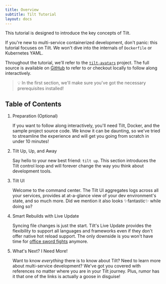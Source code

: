 ```yaml
---
title: Overview
subtitle: Tilt Tutorial
layout: docs
---
```

This tutorial is designed to introduce the key concepts of Tilt.

If you're new to multi-service containerized development, don't panic: this tutorial focuses on Tilt.
We won't dive into the internals of `Dockerfile` or Kubernetes YAML.

Throughout the tutorial, we'll refer to the [`tilt-avatars`][repo-tilt-avatars] project.
The full source is available on [GitHub][repo-tilt-avatars] to refer to or checkout locally to follow along interactively.
> 💡 In the first section, we'll make sure you've got the necessary prerequisites installed!

## Table of Contents
1. Preparation (Optional)

   If you want to follow along interactively, you'll need Tilt, Docker, and the sample project source code.
   We know it can be daunting, so we've tried to streamline the experience and will get you going from scratch in under 10 minutes!

2. Tilt Up, Up, and Away

   Say hello to your new best friend: `tilt up`.
   This section introduces the Tilt control loop and will forever change the way you think about development tools.
   
3. Tilt UI

   Welcome to the command center.
   The Tilt UI aggregates logs across all your services, provides at at-a-glance view of your dev environment's state, and so much more.
   Did we mention it also looks ✨fantastic✨ while doing so?

4. Smart Rebuilds with Live Update

   Syncing file changes is just the start.
   Tilt's Live Update provides the flexibility to support all languages and frameworks even if they don't offer native hot reload support.
   The only downside is you won't have time for [office sword fights][xkcd-compile] anymore.

5. What's Next? I Need More!

   Want to know _everything_ there is to know about Tilt?
   Need to learn more about multi-service development?
   We've got you covered with references no matter where you are in your Tilt journey.
   Plus, rumor has it that one of the links is actually a goose in disguise!

[repo-tilt-avatars]: https://github.com/tilt-dev/tilt-avatars
[xkcd-compile]: https://xkcd.com/303/

